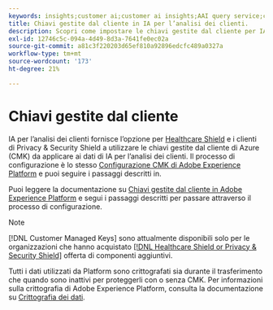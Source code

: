 ```yaml
---
keywords: insights;customer ai;customer ai insights;AAI query service;customer ai queries;customer ai scores; chiavi gestite dal cliente in CAI
title: Chiavi gestite dal cliente in IA per l’analisi dei clienti.
description: Scopri come impostare le chiavi gestite dal cliente per IA per l’analisi dei clienti.
exl-id: 12746c5c-094a-4d49-8d3a-7641fe0ec02a
source-git-commit: a81c3f220203d65ef810a92896edcfc489a0327a
workflow-type: tm+mt
source-wordcount: '173'
ht-degree: 21%

---
```


# Chiavi gestite dal cliente

IA per l’analisi dei clienti fornisce l’opzione per [Healthcare Shield](https://www.adobe.com/trust/compliance/hipaa-ready.html) e i clienti di Privacy &amp; Security Shield a utilizzare le chiavi gestite dal cliente di Azure (CMK) da applicare ai dati di IA per l’analisi dei clienti. Il processo di configurazione è lo stesso [Configurazione CMK di Adobe Experience Platform](../../../landing/governance-privacy-security/customer-managed-keys/overview.md) e puoi seguire i passaggi descritti in.

Puoi leggere la documentazione su [Chiavi gestite dal cliente in Adobe Experience Platform](../../../landing/governance-privacy-security/encryption.md) e segui i passaggi descritti per passare attraverso il processo di configurazione.

>[!NOTE]
>
>[!DNL Customer Managed Keys] sono attualmente disponibili solo per le organizzazioni che hanno acquistato [[!DNL Healthcare Shield or Privacy & Security Shield]](https://experienceleague.adobe.com/docs/blueprints-learn/architecture/vertical-blueprints/healthcare-vertical.html?lang=it) offerta di componenti aggiuntivi.

Tutti i dati utilizzati da Platform sono crittografati sia durante il trasferimento che quando sono inattivi per proteggerli con o senza CMK. Per informazioni sulla crittografia di Adobe Experience Platform, consulta la documentazione su [Crittografia dei dati](../../../landing/governance-privacy-security/encryption.md).
